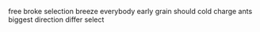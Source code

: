 free broke selection breeze everybody early grain should cold charge ants biggest direction differ select